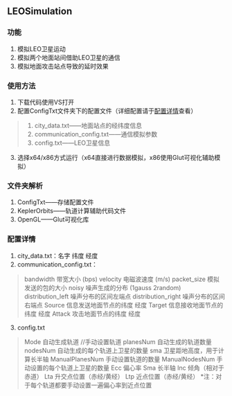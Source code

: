 ## LEOSimulation
### 功能
1. 模拟LEO卫星运动
2. 模拟两个地面站间借助LEO卫星的通信
3. 模拟地面攻击站点导致的延时效果
### 使用方法
1. 下载代码使用VS打开
2. 配置ConfigTxt文件夹下的配置文件（详细配置请于[配置详情](#config)查看）
>1. city_data.txt——地面站点的经纬度信息
>2. communication_config.txt——通信模拟参数
>3. config.txt——LEO卫星信息
3. 选择x64/x86方式运行（x64直接进行数据模拟，x86使用Glut可视化辅助模拟）
### 文件夹解析
1. ConfigTxt——存储配置文件
2. KeplerOrbits——轨道计算辅助代码文件
3. OpenGL——Glut可视化库
### 配置详情 <a id="config">
1. city_data.txt：名字 纬度 经度
2. communication_config.txt：
>bandwidth 带宽大小 (bps)
velocity 电磁波速度 (m/s)
packet_size 模拟发送的包的大小
noisy 噪声生成的分布 (1gauss 2random)
distribution_left 噪声分布的区间左端点
distribution_right 噪声分布的区间右端点
Source 信息发送地面节点的纬度 经度
Target 信息接收地面节点的纬度 经度
Attack 攻击地面节点的纬度 经度

3. config.txt
>Mode 自动生成轨道 //手动设置轨道
planesNum 自动生成的轨道数量
nodesNum 自动生成的每个轨道上卫星的数量
sma 卫星距地高度，用于计算长半轴 
ManualPlanesNum 手动设置轨道的数量
ManualNodesNum 手动设置的每个轨道上卫星的数量
Ecc 偏心率
Sma 长半轴
Inc 倾角（相对于赤道）
Lta 升交点位置（赤经/黄经）
Ltp 近点位置（赤经/黄经）
*注：对于每个轨道都要手动设置一遍偏心率到近点位置